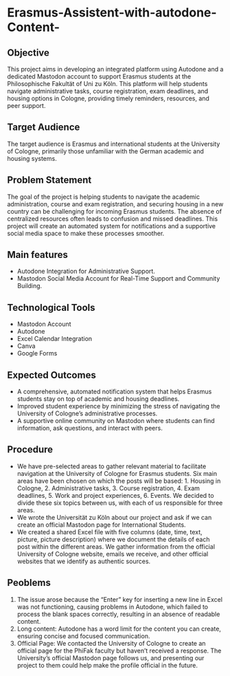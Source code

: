 # Erasmus-Assistent-with-autodone-Content-

## Objective 
This project aims in developing an integrated platform using Autodone and a dedicated Mastodon account to support Erasmus students at the Philosophische Fakultät of Uni zu Köln. This platform will help students navigate administrative tasks, course registration, exam deadlines, and housing options in Cologne, providing timely reminders, resources, and peer support.

## Target Audience 
The target audience is Erasmus and international students at the University of Cologne, primarily those unfamiliar with the German academic and housing systems.

## Problem Statement 
The goal of the project is helping students to navigate the academic administration, course and exam registration, and securing housing in a new country can be challenging for incoming Erasmus students. The absence of centralized resources often leads to confusion and missed deadlines. This project will create an automated system for notifications and a supportive social media space to make these processes smoother.

## Main features 
- Autodone Integration for Administrative Support. 
- Mastodon Social Media Account for Real-Time Support and Community Building.

## Technological Tools 
- Mastodon Account
- Autodone
- Excel Calendar Integration
- Canva 
- Google Forms

## Expected Outcomes 
- A comprehensive, automated notification system that helps Erasmus students stay on top of academic and housing deadlines.
- Improved student experience by minimizing the stress of navigating the University of Cologne’s administrative processes.
- A supportive online community on Mastodon where students can find information, ask questions, and interact with peers.

## Procedure 
- We have pre-selected areas to gather relevant material to facilitate navigation at the University of Cologne for Erasmus students. Six main areas have been chosen on which the posts will be based: 1. Housing in Cologne, 2. Administrative tasks, 3. Course registration, 4. Exam deadlines, 5. Work and project experiences, 6. Events. We decided to divide these six topics between us, with each of us responsible for three areas.
- We wrote the Universität zu Köln about our project and ask if we can create an official Mastodon page for International Students. 
- We created a shared Excel file with five columns (date, time, text, picture, picture description) where we document the details of each post within the different areas. We gather information from the official University of Cologne website, emails we receive, and other official websites that we identify as authentic sources.

## Peoblems
1. The issue arose because the “Enter” key for inserting a new line in Excel was not functioning, causing problems in Autodone, which failed to process the blank spaces correctly, resulting in an absence of readable content.
2. Long content: Autodone has a word limit for the content you can create, ensuring concise and focused communication.
3. Official Page: We contacted the University of Cologne to create an official page for the PhiFak faculty but haven’t received a response. The University’s official Mastodon page follows us, and presenting our project to them could help make the profile official in the future.